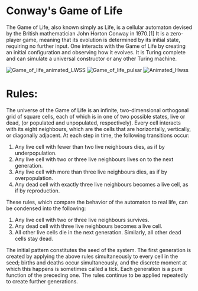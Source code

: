 # Conway's Game of Life

The Game of Life, also known simply as Life, is a cellular automaton devised by the British mathematician John Horton Conway in 1970.[1] It is a zero-player game, meaning that its evolution is determined by its initial state, requiring no further input. One interacts with the Game of Life by creating an initial configuration and observing how it evolves. It is Turing complete and can simulate a universal constructor or any other Turing machine.


![Game_of_life_animated_LWSS](https://user-images.githubusercontent.com/59846668/103464361-66a4ea00-4d48-11eb-8558-8b18d19e6f7f.gif)
![Game_of_life_pulsar](https://user-images.githubusercontent.com/59846668/103464486-432e6f00-4d49-11eb-83b0-3f6a781c018b.gif)
![Animated_Hwss](https://user-images.githubusercontent.com/59846668/103464498-55a8a880-4d49-11eb-87f5-626b3092c29b.gif)


# Rules:

The universe of the Game of Life is an infinite, two-dimensional orthogonal grid of square cells, each of which is in one of two possible states, live or dead, (or populated and unpopulated, respectively). Every cell interacts with its eight neighbours, which are the cells that are horizontally, vertically, or diagonally adjacent. At each step in time, the following transitions occur:

1. Any live cell with fewer than two live neighbours dies, as if by underpopulation.
2. Any live cell with two or three live neighbours lives on to the next generation.
3. Any live cell with more than three live neighbours dies, as if by overpopulation.
4. Any dead cell with exactly three live neighbours becomes a live cell, as if by reproduction.

These rules, which compare the behavior of the automaton to real life, can be condensed into the following:

1. Any live cell with two or three live neighbours survives.
2. Any dead cell with three live neighbours becomes a live cell.
3. All other live cells die in the next generation. Similarly, all other dead cells stay dead.

The initial pattern constitutes the seed of the system. The first generation is created by applying the above rules simultaneously to every cell in the seed; births and deaths occur simultaneously, and the discrete moment at which this happens is sometimes called a tick. Each generation is a pure function of the preceding one. The rules continue to be applied repeatedly to create further generations.
